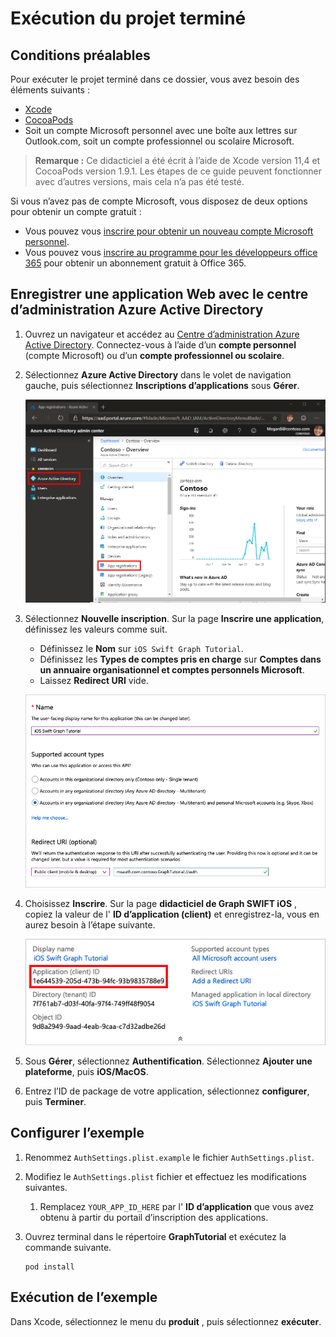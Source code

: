 # <a name="how-to-run-the-completed-project"></a>Exécution du projet terminé

## <a name="prerequisites"></a>Conditions préalables

Pour exécuter le projet terminé dans ce dossier, vous avez besoin des éléments suivants :

- [Xcode](https://developer.apple.com/xcode/)
- [CocoaPods](https://cocoapods.org)
- Soit un compte Microsoft personnel avec une boîte aux lettres sur Outlook.com, soit un compte professionnel ou scolaire Microsoft.

> **Remarque :** Ce didacticiel a été écrit à l’aide de Xcode version 11,4 et CocoaPods version 1.9.1. Les étapes de ce guide peuvent fonctionner avec d’autres versions, mais cela n’a pas été testé.

Si vous n’avez pas de compte Microsoft, vous disposez de deux options pour obtenir un compte gratuit :

- Vous pouvez vous [inscrire pour obtenir un nouveau compte Microsoft personnel](https://signup.live.com/signup?wa=wsignin1.0&rpsnv=12&ct=1454618383&rver=6.4.6456.0&wp=MBI_SSL_SHARED&wreply=https://mail.live.com/default.aspx&id=64855&cbcxt=mai&bk=1454618383&uiflavor=web&uaid=b213a65b4fdc484382b6622b3ecaa547&mkt=E-US&lc=1033&lic=1).
- Vous pouvez vous [inscrire au programme pour les développeurs office 365](https://developer.microsoft.com/office/dev-program) pour obtenir un abonnement gratuit à Office 365.

## <a name="register-a-web-application-with-the-azure-active-directory-admin-center"></a>Enregistrer une application Web avec le centre d’administration Azure Active Directory

1. Ouvrez un navigateur et accédez au [Centre d’administration Azure Active Directory](https://aad.portal.azure.com). Connectez-vous à l’aide d’un **compte personnel** (compte Microsoft) ou d’un **compte professionnel ou scolaire**.

1. Sélectionnez **Azure Active Directory** dans le volet de navigation gauche, puis sélectionnez **Inscriptions d’applications** sous **Gérer**.

    ![Une capture d’écran des inscriptions d’applications ](/tutorial/images/aad-portal-app-registrations.png)

1. Sélectionnez **Nouvelle inscription**. Sur la page **Inscrire une application**, définissez les valeurs comme suit.

    - Définissez le **Nom** sur `iOS Swift Graph Tutorial`.
    - Définissez les **Types de comptes pris en charge** sur **Comptes dans un annuaire organisationnel et comptes personnels Microsoft**.
    - Laissez **Redirect URI** vide.

    ![Capture d’écran de la page Inscrire une application](/tutorial/images/aad-register-an-app.png)

1. Choisissez **Inscrire**. Sur la page **didacticiel de Graph SWIFT iOS** , copiez la valeur de l' **ID d’application (client)** et enregistrez-la, vous en aurez besoin à l’étape suivante.

    ![Une capture d’écran de l’ID d’application de la nouvelle inscription d'application](/tutorial/images/aad-application-id.png)

1. Sous **Gérer**, sélectionnez **Authentification**. Sélectionnez **Ajouter une plateforme**, puis **iOS/MacOS**.

1. Entrez l’ID de package de votre application, sélectionnez **configurer**, puis **Terminer**.

## <a name="configure-the-sample"></a>Configurer l’exemple

1. Renommez `AuthSettings.plist.example` le fichier `AuthSettings.plist`.
1. Modifiez le `AuthSettings.plist` fichier et effectuez les modifications suivantes.
    1. Remplacez `YOUR_APP_ID_HERE` par l' **ID d’application** que vous avez obtenu à partir du portail d’inscription des applications.
1. Ouvrez terminal dans le répertoire **GraphTutorial** et exécutez la commande suivante.

    ```Shell
    pod install
    ```

## <a name="run-the-sample"></a>Exécution de l’exemple

Dans Xcode, sélectionnez le menu du **produit** , puis sélectionnez **exécuter**.
